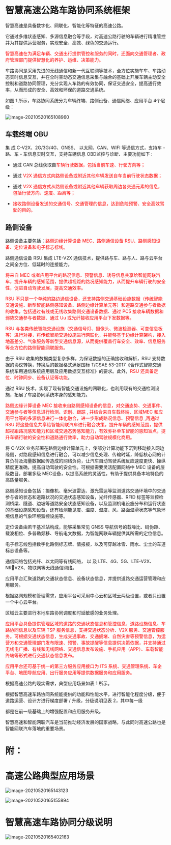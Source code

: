 # 智慧高速公路车路协同系统框架

智慧高速是具备数字化、网联化、智能化等特征的高速公路。

它通过多维状态感知、多源信息融合等手段，对高速公路行驶的车辆进行精准管控并为其提供运营服务，实现安全、高效、绿色的交通运行。

<font color='red'>智慧高速在为满足车辆、交通出行提供管控和服务的同时，还面向交通管理者、政府管理部门提供智慧化的养护、运维、决策能力。</font>

车路协同是采用先进的无线通信和新一代互联网等技术，全方位实施车车、车路动态实时信息交互，并在全时空动态交通信息采集与融合的基础上开展车辆主动安全控制和道路协同管理，充分实现人车路的有效协同，保证交通安全，提高通行效率，从而形成的安全、高效和环保的道路交通系统。

如图 1 所示，车路协同系统分为车辆终端、路侧设备、通信网络、应用平台 4个层级：

![image-20210520165108960](https://gitee.com/AiShiYuShiJiePingXing/img/raw/master/img/image-20210520165108960.png)

## 车载终端 OBU

集 成 C-V2X、2G/3G/4G、GNSS、 以太网、CAN、WIFI 等通信方式，支持车 - 路、车 - 车信息实时交互，支持车辆信息 OBD监控与诊断、主要功能如下 :

- 通过 CAN 总线获取自<font color='red'>车辆行驶数据，包括当前车速、行驶方向等；</font>

- 通过<font color='red'> V2X 通信方式向路侧设备或附近其他车辆发送自车当前行驶状态数据；</font>

- 通过<font color='red'> V2X 通信方式从路侧设备或附近其他车辆获取周边各交通元素的信息，包括行驶方向、速度、距离等；</font>

- <font color='red'>接收路侧设备发送的交通信号、交通管理的信息，达到危险预警、安全高效驾驶的目的。</font>

## 路侧设备

路侧设备主要包括：<font color='red'>路侧边缘计算设备 MEC、路侧通信设备 RSU、路侧感知设备、定位设备和电子标志标线。</font>

路侧通信设备 RSU 集成 LTE-V2X 通信技术，提供路与车、路与人、路与云平台之间全方位、低延时的连接能力。

<font color='red'>将来自 MEC 或者应用平台的路况信息、预警信息、诱导信息共享给智能网联汽车，提升车辆的感知范围，提供超视距的路况感知能力，从而提升车辆行驶的安全性，促进自动驾驶发展，提高交通效率。</font>

<font color='red'>RSU 不只是一个单纯的路边通信设备，还支持路侧交通基础设施数据（传统智能交通设施、新型智能路侧感知设备、路侧边缘计算单元等）和道路交通参与者数据的收集，包括通过有线或无线收集路侧交通设备数据、通过 PC5 接收车辆数据和弱势交通参与者数据、通过 Uu 或光纤接收应用平台下发数据等。</font>

<font color='red'>RSU 与各类传统智能交通设施（交通信号灯、摄像头、微波检测器、可变信息板等）进行对接，将传统智能交通设施进行网联化，并能够基于边缘计算架构，接入地基差分、气象服务等新型交通信息源，从而提供覆盖行车安全、效率、信息服务等全方位的路侧智能网联服务。</font>

由于 RSU 收集的数据类型复杂多样，为保证数据的正确接收和解析，RSU 支持数据的协议转换，转换后的数据格式满足国标 T/CSAE 53-2017《合作式智能交通系统车用通信系统应用层及应用数据交互标准》的要求。此外，<font color='red'>RSU 还具备定位、时钟同步、设备认证等功能</font>。

通过 RSU 技术，实现了现有智能交通设施的网联化，也利用现有的交通检测设施，拓展了车路协同系统本身的感知能力。

<font color='red'>路侧边缘计算设备 MEC 接收来自路侧感知设备的信息，对交通态势、交通事件、交通参与者等信息进行检测、识别、跟踪 , 并结合来自车载终端、区域MEC 和应用平台等的多源信息进行一体化融合，进一步形成路况信息、预警信息 ,再通过 RSU 将这些信息共享给智能网联汽车进行融合决策，提升车辆的感知范围，提供超视距路况感知能力和区域交通态势感知能力，有效弥补单车智能的感知盲点，提升车辆行驶的安全性和道路通行效率，助力自动驾驶规模化商用。</font>

将 C-V2X 业务部署在路侧边缘计算单元上，使部分计算功能下沉到移动接入网边缘侧，对路段感知信息进行融合，可以减少信息处理、传输时延，降低核心网的计算负荷及海量数据回传造成的网络负荷，让汽车自动驾驶系统反应速度更快、操纵精度更准确，提高自动驾驶的安全性。可根据需要灵活配置网络中 MEC 设备的层级数目，部署多级 MEC设备，以提高系统的灵活性，有助于提供具备本地特色的高质量服务。

路侧感知设备包括：摄像机、毫米波雷达、激光雷达等监测道路交通环境中的交通参与者的状态和道路状况的交通状态感知设备，光纤传感器、RFID 标签等监控检测桥梁、隧道、边坡等道路安全状态感知设备，以及监测机电设施分布和运行状态的基础设施感知设备，还有检测能见度、温度、湿度、风、路面湿滑状态等气象环境信息的气象环境监控设施等。

定位设备由若干基准站构成，能够采集常见 GNSS 导航信号的载噪比、码伪距、载波相位、多普勒频移、导航电文数据，为智能网联车辆提供其所需的定位信息。

电子标志线包括数字化路侧标志牌、情报板，以及可穿越冰雪、雨水、尘土的车道标志设备等。

通信网络包括光纤、以太网等有线网络， 以 及 LTE、4G、5G、LTE-V2X、NRV2X、物联网等无线通信网络。

应用平台汇聚道路的交通状态信息、设备状态信息，并提供道路交通运营管理和应用服务。

根据路网规模和管理需求，应用平台可采用中心云和区域云两级设置，或者只设置一个中心云平台。

区域云主要进行本地车路协同调度和时延敏感的业务处理。

<font color='red'>应用平台具备提供管理区域的道路的交通状态信息和管控信息、道路设施信息、车路协同信息以及车辆 TSP 服务信息，支持交通状态分析、V2X 服务、交通管控服务。可根据交通状态信息，生成交通事故、交通拥堵、自然灾害等预警信息，为运营方和交通管理部门发布限速、预警、事故提醒等信息提供决策依据，并支持通过无线电广播、有线和无线网络、交通信息发布设施、手机应用（APP）、车载智能终端等形式进行交通状态信息发布。</font>

<font color='red'>应用平台还可基于统一的第三方服务应用接口为 ITS 系统、交通管理系统、车企平台、地图导航应用、出行服务应用等提供数据服务和应用服务。</font>

根据高速公路的现实需求，典型应用场景如表 1 所示。

根据智慧高速车路协同系统能提供的功能和性能水平，进行智能化程度分级，便于道路运营、设计方进行梯度部署 / 升级，分级说明见表 2，其中每一级

都是在前一级基础上的增强配置和应用服务升级。

智慧高速和智能网联汽车是当前推动经济发展的国家战略，与此同时高速公路也是智能网联汽车落地的重要场景。

# 附：

# 高速公路典型应用场景

![image-20210520165143123](https://gitee.com/AiShiYuShiJiePingXing/img/raw/master/img/image-20210520165143123.png)

![image-20210520165155894](https://gitee.com/AiShiYuShiJiePingXing/img/raw/master/img/image-20210520165155894.png)

# 智慧高速车路协同分级说明

![image-20210520165402163](https://gitee.com/AiShiYuShiJiePingXing/img/raw/master/img/image-20210520165402163.png)

